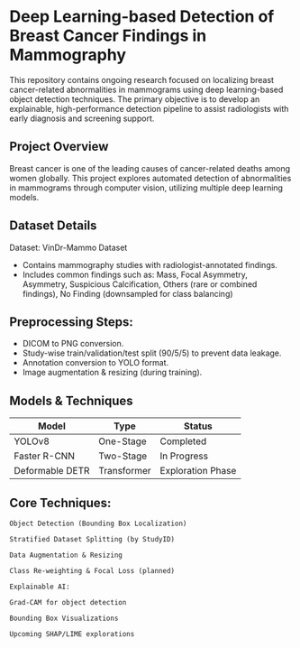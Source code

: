 # Deep Learning-based Detection of Breast Cancer Findings in Mammography

This repository contains ongoing research focused on localizing breast cancer-related abnormalities in mammograms using deep learning-based object detection techniques. The primary objective is to develop an explainable, high-performance detection pipeline to assist radiologists with early diagnosis and screening support.

## Project Overview
Breast cancer is one of the leading causes of cancer-related deaths among women globally. This project explores automated detection of abnormalities in mammograms through computer vision, utilizing multiple deep learning models.

## Dataset Details
Dataset: VinDr-Mammo Dataset
- Contains mammography studies with radiologist-annotated findings.
- Includes common findings such as:
  Mass,
  Focal Asymmetry,
  Asymmetry,
  Suspicious Calcification,
  Others (rare or combined findings),
  No Finding (downsampled for class balancing)
## Preprocessing Steps:
- DICOM to PNG conversion.
- Study-wise train/validation/test split (90/5/5) to prevent data leakage.
- Annotation conversion to YOLO format.
- Image augmentation & resizing (during training).

## Models & Techniques

  | Model                   | Type        | Status            |
| ----------------------- | ----------- | ----------------- |
| YOLOv8                  | One-Stage   | Completed         |
| Faster R-CNN            | Two-Stage   | In Progress       |
| Deformable DETR         | Transformer | Exploration Phase |

## Core Techniques:

    Object Detection (Bounding Box Localization)
    
    Stratified Dataset Splitting (by StudyID)
    
    Data Augmentation & Resizing
    
    Class Re-weighting & Focal Loss (planned)
    
    Explainable AI:
    
    Grad-CAM for object detection
    
    Bounding Box Visualizations
    
    Upcoming SHAP/LIME explorations


